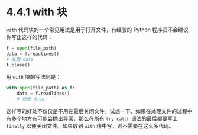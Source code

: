 # 4.4.1 with 块

`with` 代码块的一个常见用法是用于打开文件，有经验的 Python 程序员不会建议你写出这样的代码：

```python
f = open(file_path)
data = f.readlines()
# 处理 data
f.close()
```

用 `with` 块的写法则是：

```python
with open(file_path) as f:
	data = f.readlines()
	# 处理 data
```

这样写的好处不仅仅是不用在最后关闭文件。试想一下，如果在处理文件的过程中有多个地方有可能会抛出异常，那么在所有 `try catch` 语法的最后都要写上 `finally` 以便关闭文件。如果放到 `with` 块中写，则不需要在这么多代码。